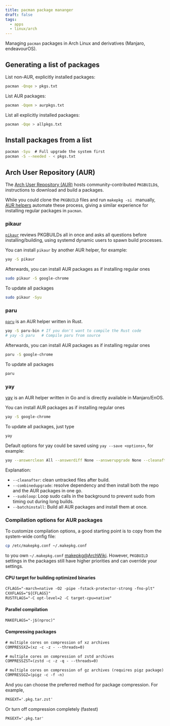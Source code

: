 ```yaml
---
title: pacman package mananger
draft: false
tags:
  - apps
  - linux/arch
---
```


Managing `pacman` packages in Arch Linux and derivatives (Manjaro, endeavourOS).

## Generating a list of packages

List non-AUR, explicitly installed packages:

```sh
pacman -Qnqe > pkgs.txt
```

List AUR packages:

```sh
pacman -Qqem > aurpkgs.txt
```

List all explicitly installed packages:

```sh
pacman -Qqe > allpkgs.txt
```

## Install packages from a list

```sh
pacman -Syu  # Full upgrade the system first
pacman -S --needed - < pkgs.txt
```

## Arch User Repository (AUR)

The [Arch User Repository (AUR)](https://aur.archlinux.org) hosts community-contributed `PKGBUILD`s, instructions to download and build a packages.

While you could clone the `PKGBUILD` files and run `makepkg -si ` manually, [AUR helpers](https://wiki.archlinux.org/index.php/AUR_helpers) automate these process, giving a similar experience for installing regular packages in `pacman`.

### pikaur

[`pikaur`](https://github.com/actionless/pikaur) reviews PKGBUILDs all in once and asks all questions before installing/building, using systemd dynamic users to spawn build processes.

You can install `pikaur` by another AUR helper, for example:

```sh
yay -S pikaur
```

Afterwards, you can install AUR packages as if installing regular ones

```sh
sudo pikaur -S google-chrome
```

To update all packages

```sh
sudo pikaur -Syu
```

### paru

[`paru`](https://github.com/Morganamilo/paru) is an AUR helper written in Rust.

```sh
yay -S paru-bin # If you don't want to compile the Rust code
# yay -S paru   # Compile paru from source
```

  Afterwards, you can install AUR packages as if installing regular ones

```sh
paru -S google-chrome
```

To update all packages

```sh
paru
```

### yay

[yay](https://github.com/Jguer/yay) is an AUR helper written in Go and is directly available in Manjaro/EnOS.

You can install AUR packages as if installing regular ones

```sh
yay -S google-chrome
```

To update all packages, just type

```sh
yay
```

Default options for yay could be saved using `yay --save <options>`, for example:

```sh
yay --answerclean All --answerdiff None --answerupgrade None --cleanafter --batchinstall --combinedupgrade --sudoloop --save
```

Explanation:
- `--cleanafter`: clean untracked files after build.
- `--combinedupgrade`: resolve dependency and then install both the repo and the AUR packages in one go.
- `--sudoloop`: Loop sudo calls in the background to prevent sudo from timing out during long builds.
- `--batchinstall`: Build all AUR packages and install them at once.
### Compilation options for AUR packages

To customize compilation options, a good starting point is to copy from the system-wide config file:

```sh
cp /etc/makepkg.conf ~/.makepkg.conf
```

to you own `~/.makepkg.conf` [makepkg@ArchWiki](https://wiki.archlinux.org/index.php/Makepkg). However, `PKGBUILD` settings in the  packages still have higher priorities and can override your settings.
#### CPU target for building optimized binaries

```txt title=".makepkg.conf"
CFLAGS="-march=native -O2 -pipe -fstack-protector-strong -fno-plt"
CXXFLAGS="${CFLAGS}"
RUSTFLAGS="-C opt-level=2 -C target-cpu=native"
```
#### Parallel compilation

```txt title=".makepkg.conf"
MAKEFLAGS="-j$(nproc)"
```
#### Compressing packages

```txt title=".makepkg.conf"
# multiple cores on compression of xz archives
COMPRESSXZ=(xz -c -z - --threads=0)

# multiple cores on compression of zstd archives
COMPRESSZST=(zstd -c -z -q - --threads=0)

# multiple cores on compression of gz archives (requires pigz package)
COMPRESSGZ=(pigz -c -f -n)
```

And you can choose the preferred method for package compression. For example,

```txt title=".makepkg.conf"
PKGEXT='.pkg.tar.zst'
```

Or turn off compression completely (fastest)
```txt title=".makepkg.conf"
PKGEXT='.pkg.tar'
```